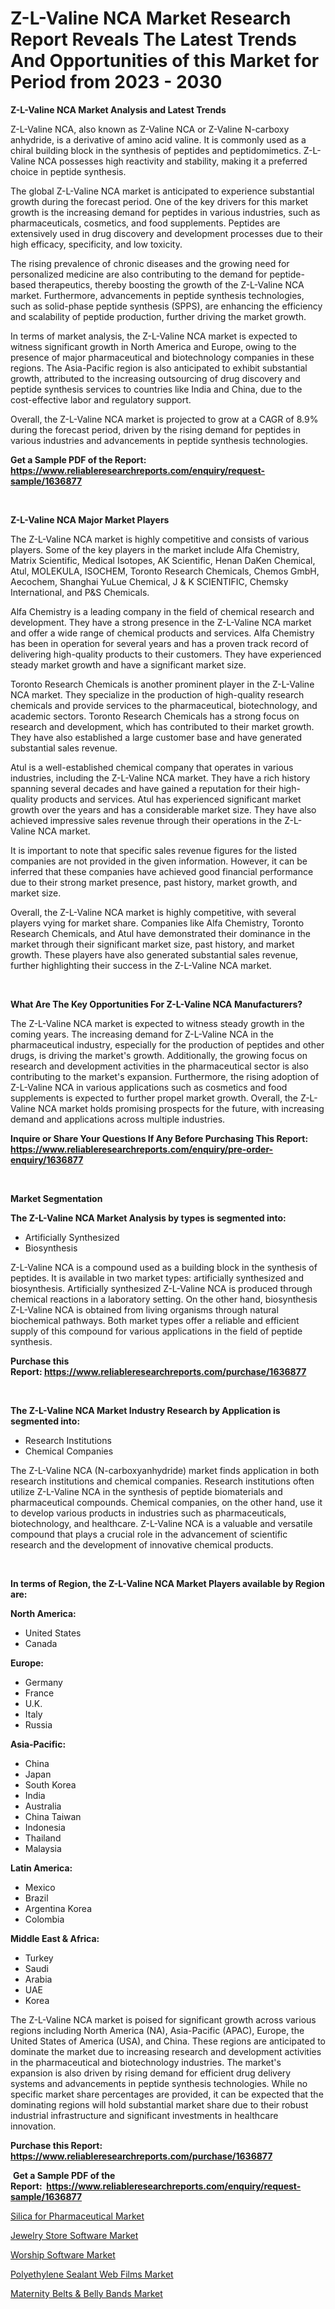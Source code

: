 <p><h1>Z-L-Valine NCA Market Research Report Reveals The Latest Trends And Opportunities of this Market for Period from 2023 - 2030</h1></p><p><strong>Z-L-Valine NCA Market Analysis and Latest Trends</strong></p>
<p><p>Z-L-Valine NCA, also known as Z-Valine NCA or Z-Valine N-carboxy anhydride, is a derivative of amino acid valine. It is commonly used as a chiral building block in the synthesis of peptides and peptidomimetics. Z-L-Valine NCA possesses high reactivity and stability, making it a preferred choice in peptide synthesis.</p><p>The global Z-L-Valine NCA market is anticipated to experience substantial growth during the forecast period. One of the key drivers for this market growth is the increasing demand for peptides in various industries, such as pharmaceuticals, cosmetics, and food supplements. Peptides are extensively used in drug discovery and development processes due to their high efficacy, specificity, and low toxicity.</p><p>The rising prevalence of chronic diseases and the growing need for personalized medicine are also contributing to the demand for peptide-based therapeutics, thereby boosting the growth of the Z-L-Valine NCA market. Furthermore, advancements in peptide synthesis technologies, such as solid-phase peptide synthesis (SPPS), are enhancing the efficiency and scalability of peptide production, further driving the market growth.</p><p>In terms of market analysis, the Z-L-Valine NCA market is expected to witness significant growth in North America and Europe, owing to the presence of major pharmaceutical and biotechnology companies in these regions. The Asia-Pacific region is also anticipated to exhibit substantial growth, attributed to the increasing outsourcing of drug discovery and peptide synthesis services to countries like India and China, due to the cost-effective labor and regulatory support.</p><p>Overall, the Z-L-Valine NCA market is projected to grow at a CAGR of 8.9% during the forecast period, driven by the rising demand for peptides in various industries and advancements in peptide synthesis technologies.</p></p>
<p><strong>Get a Sample PDF of the Report:&nbsp; <a href="https://www.reliableresearchreports.com/enquiry/request-sample/1636877">https://www.reliableresearchreports.com/enquiry/request-sample/1636877</a></strong></p>
<p>&nbsp;</p>
<p><strong>Z-L-Valine NCA Major Market Players</strong></p>
<p><p>The Z-L-Valine NCA market is highly competitive and consists of various players. Some of the key players in the market include Alfa Chemistry, Matrix Scientific, Medical Isotopes, AK Scientific, Henan DaKen Chemical, Atul, MOLEKULA, ISOCHEM, Toronto Research Chemicals, Chemos GmbH, Aecochem, Shanghai YuLue Chemical, J & K SCIENTIFIC, Chemsky International, and P&S Chemicals.</p><p>Alfa Chemistry is a leading company in the field of chemical research and development. They have a strong presence in the Z-L-Valine NCA market and offer a wide range of chemical products and services. Alfa Chemistry has been in operation for several years and has a proven track record of delivering high-quality products to their customers. They have experienced steady market growth and have a significant market size.</p><p>Toronto Research Chemicals is another prominent player in the Z-L-Valine NCA market. They specialize in the production of high-quality research chemicals and provide services to the pharmaceutical, biotechnology, and academic sectors. Toronto Research Chemicals has a strong focus on research and development, which has contributed to their market growth. They have also established a large customer base and have generated substantial sales revenue.</p><p>Atul is a well-established chemical company that operates in various industries, including the Z-L-Valine NCA market. They have a rich history spanning several decades and have gained a reputation for their high-quality products and services. Atul has experienced significant market growth over the years and has a considerable market size. They have also achieved impressive sales revenue through their operations in the Z-L-Valine NCA market.</p><p>It is important to note that specific sales revenue figures for the listed companies are not provided in the given information. However, it can be inferred that these companies have achieved good financial performance due to their strong market presence, past history, market growth, and market size.</p><p>Overall, the Z-L-Valine NCA market is highly competitive, with several players vying for market share. Companies like Alfa Chemistry, Toronto Research Chemicals, and Atul have demonstrated their dominance in the market through their significant market size, past history, and market growth. These players have also generated substantial sales revenue, further highlighting their success in the Z-L-Valine NCA market.</p></p>
<p>&nbsp;</p>
<p><strong>What Are The Key Opportunities For Z-L-Valine NCA Manufacturers?</strong></p>
<p><p>The Z-L-Valine NCA market is expected to witness steady growth in the coming years. The increasing demand for Z-L-Valine NCA in the pharmaceutical industry, especially for the production of peptides and other drugs, is driving the market's growth. Additionally, the growing focus on research and development activities in the pharmaceutical sector is also contributing to the market's expansion. Furthermore, the rising adoption of Z-L-Valine NCA in various applications such as cosmetics and food supplements is expected to further propel market growth. Overall, the Z-L-Valine NCA market holds promising prospects for the future, with increasing demand and applications across multiple industries.</p></p>
<p><strong>Inquire or Share Your Questions If Any Before Purchasing This Report: <a href="https://www.reliableresearchreports.com/enquiry/pre-order-enquiry/1636877">https://www.reliableresearchreports.com/enquiry/pre-order-enquiry/1636877</a></strong></p>
<p>&nbsp;</p>
<p><strong>Market Segmentation</strong></p>
<p><strong>The Z-L-Valine NCA Market Analysis by types is segmented into:</strong></p>
<p><ul><li>Artificially Synthesized</li><li>Biosynthesis</li></ul></p>
<p><p>Z-L-Valine NCA is a compound used as a building block in the synthesis of peptides. It is available in two market types: artificially synthesized and biosynthesis. Artificially synthesized Z-L-Valine NCA is produced through chemical reactions in a laboratory setting. On the other hand, biosynthesis Z-L-Valine NCA is obtained from living organisms through natural biochemical pathways. Both market types offer a reliable and efficient supply of this compound for various applications in the field of peptide synthesis.</p></p>
<p><strong>Purchase this Report:&nbsp;<a href="https://www.reliableresearchreports.com/purchase/1636877">https://www.reliableresearchreports.com/purchase/1636877</a></strong></p>
<p>&nbsp;</p>
<p><strong>The Z-L-Valine NCA Market Industry Research by Application is segmented into:</strong></p>
<p><ul><li>Research Institutions</li><li>Chemical Companies</li></ul></p>
<p><p>The Z-L-Valine NCA (N-carboxyanhydride) market finds application in both research institutions and chemical companies. Research institutions often utilize Z-L-Valine NCA in the synthesis of peptide biomaterials and pharmaceutical compounds. Chemical companies, on the other hand, use it to develop various products in industries such as pharmaceuticals, biotechnology, and healthcare. Z-L-Valine NCA is a valuable and versatile compound that plays a crucial role in the advancement of scientific research and the development of innovative chemical products.</p></p>
<p>&nbsp;</p>
<p><strong>In terms of Region, the Z-L-Valine NCA Market Players available by Region are:</strong></p>
<p>
    <p> <strong> North America: </strong>
        <ul>
            <li>United States</li>
            <li>Canada</li>
        </ul>
        </p> 
    <p> <strong> Europe: </strong>
        <ul>
            <li>Germany</li>
            <li>France</li>
            <li>U.K.</li>
            <li>Italy</li>
            <li>Russia</li>
        </ul>
        </p> 
    <p> <strong> Asia-Pacific: </strong>
        <ul>
            <li>China</li>
            <li>Japan</li>
            <li>South Korea</li>
            <li>India</li>
            <li>Australia</li>
            <li>China Taiwan</li>
            <li>Indonesia</li>
            <li>Thailand</li>
            <li>Malaysia</li>
        </ul>
        </p> 
    <p> <strong> Latin America: </strong>
        <ul>
            <li>Mexico</li>
            <li>Brazil</li>
            <li>Argentina Korea</li>
            <li>Colombia</li>
        </ul>
        </p> 
    <p> <strong> Middle East & Africa: </strong>
        <ul>
            <li>Turkey</li>
            <li>Saudi</li>
            <li>Arabia</li>
            <li>UAE</li>
            <li>Korea</li>
        </ul>
    </p>
    </p>
<p><p>The Z-L-Valine NCA market is poised for significant growth across various regions including North America (NA), Asia-Pacific (APAC), Europe, the United States of America (USA), and China. These regions are anticipated to dominate the market due to increasing research and development activities in the pharmaceutical and biotechnology industries. The market's expansion is also driven by rising demand for efficient drug delivery systems and advancements in peptide synthesis technologies. While no specific market share percentages are provided, it can be expected that the dominating regions will hold substantial market share due to their robust industrial infrastructure and significant investments in healthcare innovation.</p></p>
<p><strong>Purchase this Report: <a href="https://www.reliableresearchreports.com/purchase/1636877">https://www.reliableresearchreports.com/purchase/1636877</a></strong></p>
<p>&nbsp;<strong>Get a Sample PDF of the Report:&nbsp;&nbsp;<a href="https://www.reliableresearchreports.com/enquiry/request-sample/1636877">https://www.reliableresearchreports.com/enquiry/request-sample/1636877</a></strong></p>
<p><strong></strong></p>
<p><p><a href="https://www.linkedin.com/pulse/silica-pharmaceutical-market-research-report-provides-g3kvc/">Silica for Pharmaceutical Market</a></p><p><a href="https://medium.com/@loririce03/jewelry-store-software-market-research-report-its-history-and-forecast-2023-to-2030-4df9bbb797fd">Jewelry Store Software Market</a></p><p><a href="https://medium.com/@catherinemartinez15/worship-software-market-analysis-its-cagr-market-segmentation-and-global-industry-overview-6c0727baeb33">Worship Software Market</a></p><p><a href="https://www.linkedin.com/pulse/decoding-polyethylene-sealant-web-films-market-deep-dive-latest-npxqc/">Polyethylene Sealant Web Films Market</a></p><p><a href="https://www.linkedin.com/pulse/maternity-belts-amp-belly-bands-market-size-share-global-nbohe/">Maternity Belts & Belly Bands Market</a></p></p>